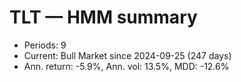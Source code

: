 # TLT — HMM summary

- Periods: 9
- Current: Bull Market since 2024-09-25 (247 days)
- Ann. return: -5.9%, Ann. vol: 13.5%, MDD: -12.6%
